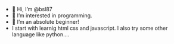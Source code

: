 - 👋 Hi, I’m @bsl87
- 👀 I’m interested in programming.
- 🌱 I’m an absolute beginner!
- I start with learnig html css and javascript. I also try some other language like python....

  

